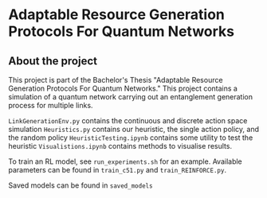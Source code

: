 # Adaptable Resource Generation Protocols For Quantum Networks
## About the project
This project is part of the Bachelor's Thesis "Adaptable Resource Generation Protocols For Quantum Networks." This project contains a simulation of a quantum network carrying out an entanglement generation process
for multiple links.

`LinkGenerationEnv.py` contains the continuous and discrete action space simulation
`Heuristics.py` contains our heuristic, the single action policy, and the random policy 
`HeuristicTesting.ipynb` contains some utility to test the heuristic
`Visualistions.ipynb` contains methods to visualise results.

To train an RL model, see `run_experiments.sh` for an example. Available parameters can be found in `train_c51.py` and `train_REINFORCE.py`.

Saved models can be found in `saved_models`
